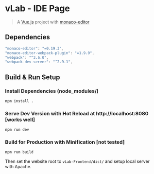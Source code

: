 # vLab - IDE Page

> A [Vue.js](https://vuejs.org/index.html) project with [monaco-editor](http://github.com/Microsoft/monaco-editor)

## Dependencies
```javascript
"monaco-editor": "=0.19.3",
"monaco-editor-webpack-plugin": "=1.9.0",
"webpack": "^3.6.0",
"webpack-dev-server": "^2.9.1",
```

## Build & Run Setup
### Install Dependencies (node_modules/)
``` bash
npm install .
```

### Serve Dev Version with Hot Reload at http://localhost:8080 [works well]
``` bash
npm run dev
```

### Build for Production with Minification [not tested]
``` bash
npm run build
```
Then set the website root to `vLab-Frontend/dist/` and setup local server with Apache.
